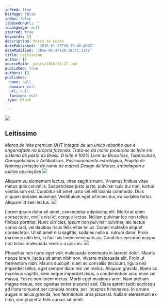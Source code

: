 ```yaml
---
inFeed: true
hasPage: false
inNav: false
isBasedOnUrl: ''
inLanguage: null
starred: true
keywords: []
description: Marca de Leite
datePublished: '2016-01-27T20:19:48.463Z'
dateModified: '2016-01-27T20:19:41.114Z'
title: Leitíssimo
author: []
sourcePath: _posts/2016-01-27-.md
published: true
authors: []
publisher:
  name: null
  domain: null
  url: null
  favicon: null
_type: Blurb

---
```

![](https://s3-us-west-2.amazonaws.com/the-grid-img/p/dc2ad0b743d5467cdf16b4fb462390d5a79b820c.jpg)

## Leitíssimo

_Marca de leite premium UHT Integral de um único rebanho que é engarrafado na própria fazenda. Trata-se da maior produção de leite em sistema de pasto do Brasil. O leite é 100% Livre de Brucelose, Tuberculose, Carrapaticidas e Antibióticos. Posicionamento estratégico, Projeto de Naming (criação de nome de marca) Design de Marca, embalagem e outras aplicações_
![](https://s3-us-west-2.amazonaws.com/the-grid-img/p/ee997bab0dd474b056acff213187d7f690b132c3.jpg)

Aliquam eu elementum lectus, vitae sagittis nunc. Vivamus finibus vitae metus quis convallis. Suspendisse justo justo, pulvinar quis dui non, luctus vestibulum est. Curabitur sit amet justo vel elit lacinia commodo. Duis aliquam sodales euismod. Vestibulum eget ultricies dui, eu sodales tortor. Aliquam id sem lectus.
![](https://imgflo.herokuapp.com/graph/vahj1ThiexotieMo/7b51c6960c66b338d3952f02d934df9b/passthrough.jpg?height=600&input=https%3A%2F%2Fs3-us-west-2.amazonaws.com%2Fthe-grid-img%2Fp%2F8643636ce493f35cf8318442c141ec352e1287f0.jpg)

Lorem ipsum dolor sit amet, consectetur adipiscing elit. Morbi at enim consectetur, mollis nisi id, congue lectus. Nullam pulvinar leo non tellus finibus porttitor. Nunc ultricies, ipsum non pulvinar pulvinar, leo lectus varius orci, vel dapibus risus felis vitae tellus. Donec molestie aliquet consectetur. Ut sit amet nisi sagittis, sodales nulla a, rutrum dolor. Proin maximus nibh leo, in facilisis lorem venenatis ac. Curabitur euismod magna non tellus malesuada viverra a quis mi.
![](https://the-grid-user-content.s3-us-west-2.amazonaws.com/894bf535-6cae-4930-b641-5cc7f0b1bd89.jpg)

Phasellus non nunc eget velit malesuada commodo in laoreet dolor. Mauris neque lorem, luctus sit amet nibh non, viverra malesuada elit. Proin ut fermentum nibh. Mauris suscipit, diam ac convallis tincidunt, ligula nisl imperdiet tellus, eget semper diam nisi vel metus. Aliquam gravida, libero ac maximus sagittis, sem neque imperdiet risus, a condimentum arcu enim vel massa. Fusce non lorem metus. Morbi eget maximus arcu. Nam pretium magna neque, nec egestas tortor placerat sed. Class aptent taciti sociosqu ad litora torquent per conubia nostra, per inceptos himenaeos. In ornare augue in tellus gravida, non fermentum urna placerat. Nullam elementum ex nibh, sed pharetra felis cursus sit amet.